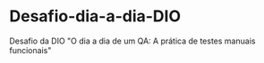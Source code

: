 # Desafio-dia-a-dia-DIO
Desafio da DIO "O dia a dia de um QA: A prática de testes manuais funcionais"
